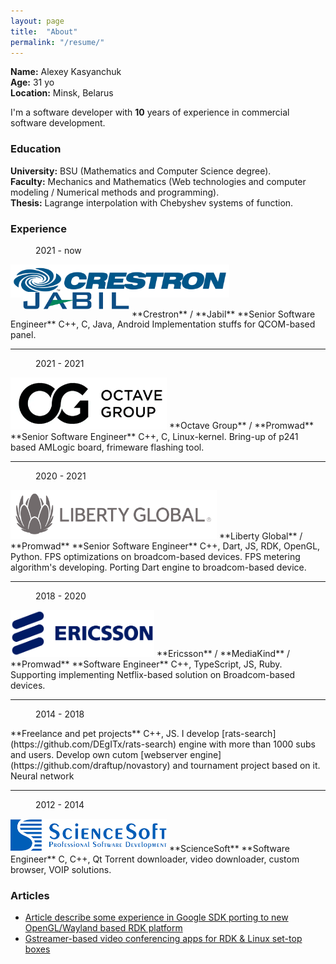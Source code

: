 ```yaml
---
layout: page
title:  "About"
permalink: "/resume/"
---
```

**Name:** Alexey Kasyanchuk  
**Age:** 31 yo  
**Location:** Minsk, Belarus  


I'm a software developer with **10** years of experience in commercial software development.

### Education

**University:** BSU (Mathematics and Computer Science degree).  
**Faculty:** Mechanics and Mathematics (Web technologies and computer modeling / Numerical methods and programming).  
**Thesis:** Lagrange interpolation with Chebyshev systems of function.  
### Experience 

<figure class="alignright">2021 - now</figure>
<img src="/images/resume/crestron.png" alt="Crestron" width="350"/> <img src="/images/resume/jabil.png" alt="Jabil" width="170" style="position: relative; top: -12px; margin-left: 20px;"/>  
**Crestron** / **Jabil**  
**Senior Software Engineer**    
C++, C, Java, Android  
Implementation stuffs for QCOM-based panel.

---

<figure class="alignright">2021 - 2021</figure>
<img src="/images/resume/octave_group.png" alt="Octave Group" width="250"/>  
**Octave Group** / **Promwad**  
**Senior Software Engineer**  
C++, C, Linux-kernel.  
Bring-up of p241 based AMLogic board, frimeware flashing tool.

---

<figure class="alignright">2020 - 2021</figure>
<img src="/images/resume/liberty.png" alt="Crestron" width="330"/>  
**Liberty Global** / **Promwad**  
**Senior Software Engineer**  
C++, Dart, JS, RDK, OpenGL, Python.  
FPS optimizations on broadcom-based devices. FPS metering algorithm's developing. Porting Dart engine to broadcom-based device.

---

<figure class="alignright">2018 - 2020</figure>
<img src="/images/resume/ericsson.png" alt="Ericsson" width="230"/>  
**Ericsson** / **MediaKind** / **Promwad**  
**Software Engineer**  
C++, TypeScript, JS, Ruby.  
Supporting implementing Netflix-based solution on Broadcom-based devices.

---

<figure class="alignright">2014 - 2018</figure>
**Freelance and pet projects**  
C++, JS.  
I develop [rats-search](https://github.com/DEgITx/rats-search) engine with more than 1000 subs and users.
Develop own cutom [webserver engine](https://github.com/draftup/novastory) and tournament project based on it.
Neural network

---

<figure class="alignright">2012 - 2014</figure>
<img src="/images/resume/sciencesoft.png" alt="ScienceSoft" width="250"/>  
**ScienceSoft**  
**Software Engineer**  
C, C++, Qt  
Torrent downloader, video downloader, custom browser, VOIP solutions.

### Articles

* [Article describe some experience in Google SDK porting to new OpenGL/Wayland based RDK platform](https://proandroiddev.com/how-to-port-flutter-sdk-to-set-top-boxes-for-android-tv-apps-running-and-development-eaf36981f903)
* [Gstreamer-based video conferencing apps for RDK & Linux set-top boxes](https://www.cnx-software.com/2020/10/22/how-to-develop-gstreamer-based-video-conferencing-apps-for-rdk-linux-set-top-boxes/)